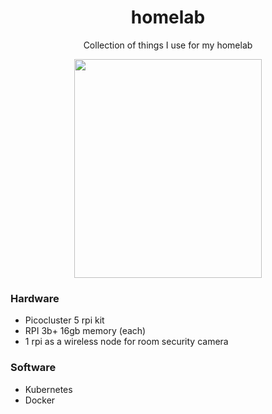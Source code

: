 <div align="center">

# homelab
Collection of things I use for my homelab

<img src="https://github.com/vladdoster/homelab/blob/master/cluster.jpg" data-canonical-src="https://github.com/vladdoster/homelab/blob/master/cluster.jpg" width="300" height="350" />

</div>

### Hardware

- Picocluster 5 rpi kit
- RPI 3b+ 16gb memory (each)
- 1 rpi as a wireless node for room security camera

### Software
- Kubernetes
- Docker
